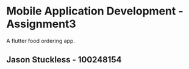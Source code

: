 # Mobile Application Development - Assignment3

A flutter food ordering app.

## Jason Stuckless - 100248154
